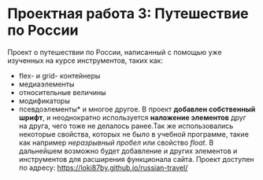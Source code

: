 # Проектная работа 3: Путешествие по России 

Проект о путешествии по России, написанный с помощью уже изученных на курсе инструментов, таких как: 
* flex- и grid- контейнеры 
* медиаэлементы 
* относительные величины 
* модификаторы 
* псевдоэлементы* 
 и многое другое. 
В проект __добавлен собственный шрифт__, и неоднократно используется __наложение элементов__ друг на друга, чего тоже не делалось ранее.Так же использовались некоторые свойства, которых не было в учебной программе, такие как например *неразрывный пробел* или свойство *float*. 
В дальнейшем возможно будет добавление и других элементов и инструментов для расширения функционала сайта.
Проект доступен по адресу: https://loki87by.github.io/russian-travel/
